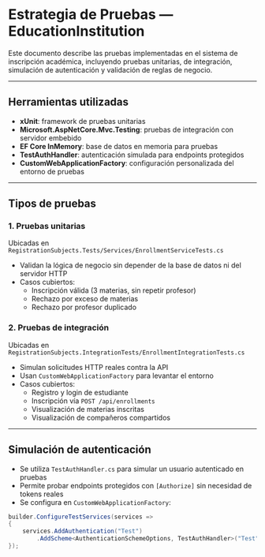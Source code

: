 # Estrategia de Pruebas — EducationInstitution

Este documento describe las pruebas implementadas en el sistema de inscripción académica, incluyendo pruebas unitarias, de integración, simulación de autenticación y validación de reglas de negocio.

---

## Herramientas utilizadas

- **xUnit**: framework de pruebas unitarias
- **Microsoft.AspNetCore.Mvc.Testing**: pruebas de integración con servidor embebido
- **EF Core InMemory**: base de datos en memoria para pruebas
- **TestAuthHandler**: autenticación simulada para endpoints protegidos
- **CustomWebApplicationFactory**: configuración personalizada del entorno de pruebas

---

## Tipos de pruebas

### 1. Pruebas unitarias

Ubicadas en `RegistrationSubjects.Tests/Services/EnrollmentServiceTests.cs`

- Validan la lógica de negocio sin depender de la base de datos ni del servidor HTTP
- Casos cubiertos:
  - Inscripción válida (3 materias, sin repetir profesor)
  - Rechazo por exceso de materias
  - Rechazo por profesor duplicado
  

### 2. Pruebas de integración

Ubicadas en `RegistrationSubjects.IntegrationTests/EnrollmentIntegrationTests.cs`

- Simulan solicitudes HTTP reales contra la API
- Usan `CustomWebApplicationFactory` para levantar el entorno
- Casos cubiertos:
  - Registro y login de estudiante
  - Inscripción vía `POST /api/enrollments`
  - Visualización de materias inscritas
  - Visualización de compañeros compartidos

---

## Simulación de autenticación

- Se utiliza `TestAuthHandler.cs` para simular un usuario autenticado en pruebas
- Permite probar endpoints protegidos con `[Authorize]` sin necesidad de tokens reales
- Se configura en `CustomWebApplicationFactory`:

```csharp
builder.ConfigureTestServices(services =>
{
    services.AddAuthentication("Test")
        .AddScheme<AuthenticationSchemeOptions, TestAuthHandler>("Test", options => { });
});
